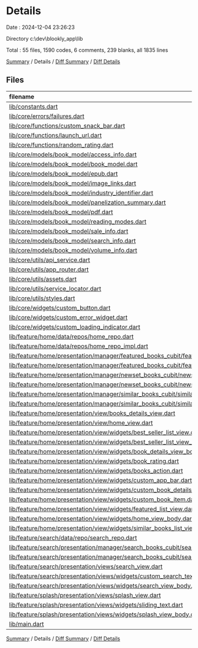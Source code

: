 # Details

Date : 2024-12-04 23:26:23

Directory c:\\dev\\blookly_app\\lib

Total : 55 files,  1590 codes, 6 comments, 239 blanks, all 1835 lines

[Summary](results.md) / Details / [Diff Summary](diff.md) / [Diff Details](diff-details.md)

## Files
| filename | language | code | comment | blank | total |
| :--- | :--- | ---: | ---: | ---: | ---: |
| [lib/constants.dart](/lib/constants.dart) | Dart | 6 | 0 | 3 | 9 |
| [lib/core/errors/failures.dart](/lib/core/errors/failures.dart) | Dart | 47 | 0 | 7 | 54 |
| [lib/core/functions/custom_snack_bar.dart](/lib/core/functions/custom_snack_bar.dart) | Dart | 8 | 0 | 2 | 10 |
| [lib/core/functions/launch_url.dart](/lib/core/functions/launch_url.dart) | Dart | 12 | 0 | 2 | 14 |
| [lib/core/functions/random_rating.dart](/lib/core/functions/random_rating.dart) | Dart | 9 | 0 | 3 | 12 |
| [lib/core/models/book_model/access_info.dart](/lib/core/models/book_model/access_info.dart) | Dart | 70 | 0 | 7 | 77 |
| [lib/core/models/book_model/book_model.dart](/lib/core/models/book_model/book_model.dart) | Dart | 65 | 0 | 7 | 72 |
| [lib/core/models/book_model/epub.dart](/lib/core/models/book_model/epub.dart) | Dart | 13 | 0 | 6 | 19 |
| [lib/core/models/book_model/image_links.dart](/lib/core/models/book_model/image_links.dart) | Dart | 16 | 0 | 6 | 22 |
| [lib/core/models/book_model/industry_identifier.dart](/lib/core/models/book_model/industry_identifier.dart) | Dart | 18 | 0 | 6 | 24 |
| [lib/core/models/book_model/panelization_summary.dart](/lib/core/models/book_model/panelization_summary.dart) | Dart | 21 | 0 | 6 | 27 |
| [lib/core/models/book_model/pdf.dart](/lib/core/models/book_model/pdf.dart) | Dart | 16 | 0 | 6 | 22 |
| [lib/core/models/book_model/reading_modes.dart](/lib/core/models/book_model/reading_modes.dart) | Dart | 16 | 0 | 6 | 22 |
| [lib/core/models/book_model/sale_info.dart](/lib/core/models/book_model/sale_info.dart) | Dart | 19 | 0 | 6 | 25 |
| [lib/core/models/book_model/search_info.dart](/lib/core/models/book_model/search_info.dart) | Dart | 13 | 0 | 6 | 19 |
| [lib/core/models/book_model/volume_info.dart](/lib/core/models/book_model/volume_info.dart) | Dart | 129 | 0 | 7 | 136 |
| [lib/core/utils/api_service.dart](/lib/core/utils/api_service.dart) | Dart | 10 | 0 | 3 | 13 |
| [lib/core/utils/app_router.dart](/lib/core/utils/app_router.dart) | Dart | 39 | 0 | 2 | 41 |
| [lib/core/utils/assets.dart](/lib/core/utils/assets.dart) | Dart | 4 | 0 | 1 | 5 |
| [lib/core/utils/service_locator.dart](/lib/core/utils/service_locator.dart) | Dart | 9 | 0 | 3 | 12 |
| [lib/core/utils/styles.dart](/lib/core/utils/styles.dart) | Dart | 25 | 0 | 2 | 27 |
| [lib/core/widgets/custom_button.dart](/lib/core/widgets/custom_button.dart) | Dart | 40 | 0 | 2 | 42 |
| [lib/core/widgets/custom_error_widget.dart](/lib/core/widgets/custom_error_widget.dart) | Dart | 16 | 0 | 2 | 18 |
| [lib/core/widgets/custom_loading_indicator.dart](/lib/core/widgets/custom_loading_indicator.dart) | Dart | 8 | 0 | 3 | 11 |
| [lib/feature/home/data/repos/home_repo.dart](/lib/feature/home/data/repos/home_repo.dart) | Dart | 9 | 0 | 2 | 11 |
| [lib/feature/home/data/repos/home_repo_impl.dart](/lib/feature/home/data/repos/home_repo_impl.dart) | Dart | 64 | 0 | 8 | 72 |
| [lib/feature/home/presentation/manager/featured_books_cubit/featured_books_cubit.dart](/lib/feature/home/presentation/manager/featured_books_cubit/featured_books_cubit.dart) | Dart | 18 | 0 | 6 | 24 |
| [lib/feature/home/presentation/manager/featured_books_cubit/featured_books_state.dart](/lib/feature/home/presentation/manager/featured_books_cubit/featured_books_state.dart) | Dart | 16 | 0 | 9 | 25 |
| [lib/feature/home/presentation/manager/newset_books_cubit/newset_books_cubit.dart](/lib/feature/home/presentation/manager/newset_books_cubit/newset_books_cubit.dart) | Dart | 18 | 0 | 5 | 23 |
| [lib/feature/home/presentation/manager/newset_books_cubit/newset_books_state.dart](/lib/feature/home/presentation/manager/newset_books_cubit/newset_books_state.dart) | Dart | 16 | 0 | 9 | 25 |
| [lib/feature/home/presentation/manager/similar_books_cubit/similar_books_cubit.dart](/lib/feature/home/presentation/manager/similar_books_cubit/similar_books_cubit.dart) | Dart | 18 | 0 | 6 | 24 |
| [lib/feature/home/presentation/manager/similar_books_cubit/similar_books_state.dart](/lib/feature/home/presentation/manager/similar_books_cubit/similar_books_state.dart) | Dart | 16 | 0 | 9 | 25 |
| [lib/feature/home/presentation/view/books_details_view.dart](/lib/feature/home/presentation/view/books_details_view.dart) | Dart | 28 | 0 | 4 | 32 |
| [lib/feature/home/presentation/view/home_view.dart](/lib/feature/home/presentation/view/home_view.dart) | Dart | 11 | 0 | 3 | 14 |
| [lib/feature/home/presentation/view/widgets/best_seller_list_view.dart](/lib/feature/home/presentation/view/widgets/best_seller_list_view.dart) | Dart | 37 | 0 | 3 | 40 |
| [lib/feature/home/presentation/view/widgets/best_seller_list_view_item.dart](/lib/feature/home/presentation/view/widgets/best_seller_list_view_item.dart) | Dart | 77 | 0 | 2 | 79 |
| [lib/feature/home/presentation/view/widgets/book_details_view_body.dart](/lib/feature/home/presentation/view/widgets/book_details_view_body.dart) | Dart | 83 | 0 | 2 | 85 |
| [lib/feature/home/presentation/view/widgets/book_rating.dart](/lib/feature/home/presentation/view/widgets/book_rating.dart) | Dart | 43 | 0 | 3 | 46 |
| [lib/feature/home/presentation/view/widgets/books_action.dart](/lib/feature/home/presentation/view/widgets/books_action.dart) | Dart | 49 | 0 | 3 | 52 |
| [lib/feature/home/presentation/view/widgets/custom_app_bar.dart](/lib/feature/home/presentation/view/widgets/custom_app_bar.dart) | Dart | 32 | 0 | 3 | 35 |
| [lib/feature/home/presentation/view/widgets/custom_book_details_app_bar.dart](/lib/feature/home/presentation/view/widgets/custom_book_details_app_bar.dart) | Dart | 23 | 0 | 3 | 26 |
| [lib/feature/home/presentation/view/widgets/custom_book_item.dart](/lib/feature/home/presentation/view/widgets/custom_book_item.dart) | Dart | 22 | 0 | 4 | 26 |
| [lib/feature/home/presentation/view/widgets/featured_list_view.dart](/lib/feature/home/presentation/view/widgets/featured_list_view.dart) | Dart | 50 | 0 | 3 | 53 |
| [lib/feature/home/presentation/view/widgets/home_view_body.dart](/lib/feature/home/presentation/view/widgets/home_view_body.dart) | Dart | 47 | 0 | 3 | 50 |
| [lib/feature/home/presentation/view/widgets/similar_books_list_view.dart](/lib/feature/home/presentation/view/widgets/similar_books_list_view.dart) | Dart | 40 | 0 | 3 | 43 |
| [lib/feature/search/data/repo/search_repo.dart](/lib/feature/search/data/repo/search_repo.dart) | Dart | 7 | 0 | 2 | 9 |
| [lib/feature/search/presentation/manager/search_books_cubit/search_books_cubit.dart](/lib/feature/search/presentation/manager/search_books_cubit/search_books_cubit.dart) | Dart | 6 | 0 | 3 | 9 |
| [lib/feature/search/presentation/manager/search_books_cubit/search_books_state.dart](/lib/feature/search/presentation/manager/search_books_cubit/search_books_state.dart) | Dart | 7 | 0 | 4 | 11 |
| [lib/feature/search/presentation/views/search_view.dart](/lib/feature/search/presentation/views/search_view.dart) | Dart | 11 | 0 | 3 | 14 |
| [lib/feature/search/presentation/views/widgets/custom_search_text_field.dart](/lib/feature/search/presentation/views/widgets/custom_search_text_field.dart) | Dart | 28 | 0 | 4 | 32 |
| [lib/feature/search/presentation/views/widgets/search_view_body.dart](/lib/feature/search/presentation/views/widgets/search_view_body.dart) | Dart | 56 | 1 | 5 | 62 |
| [lib/feature/splash/presentation/views/splash_view.dart](/lib/feature/splash/presentation/views/splash_view.dart) | Dart | 11 | 0 | 3 | 14 |
| [lib/feature/splash/presentation/views/widgets/sliding_text.dart](/lib/feature/splash/presentation/views/widgets/sliding_text.dart) | Dart | 23 | 0 | 4 | 27 |
| [lib/feature/splash/presentation/views/widgets/splash_view_body.dart](/lib/feature/splash/presentation/views/widgets/splash_view_body.dart) | Dart | 53 | 5 | 10 | 68 |
| [lib/main.dart](/lib/main.dart) | Dart | 42 | 0 | 4 | 46 |

[Summary](results.md) / Details / [Diff Summary](diff.md) / [Diff Details](diff-details.md)